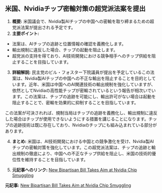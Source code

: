## 米国、Nvidiaチップ密輸対策の超党派法案を提出

1. **概要:** 米国議会で、Nvidia製AIチップの中国への密輸を取り締まるための超党派法案が提出される予定です。
2. **主要ポイント:**
 * 法案は、AIチップの追跡と位置情報の確認を義務化します。
 * 輸出規制に違反した場合、チップの起動を阻止します。
 * 超党派の支持を得ており、AI技術開発における競争相手へのチップ供給を阻止することを目指しています。
3. **詳細解説:**
 民主党のビル・フォスター下院議員が提出を予定しているこの法案は、Nvidia製AIチップの中国への不正な輸出を阻止することを目的としています。近年、米国は中国へのAI関連技術の輸出規制を強化していますが、依然としてNvidiaの高性能チップが密輸されているという報告が相次いでいます。この法案は、チップの追跡を可能にし、輸出許可がない場合は起動を阻止することで、密輸を効果的に抑制することを目指しています。

 この法案が可決されれば、規制当局はチップの追跡を義務化し、輸出規制に違反した場合はチップが使用できないようにする措置を講じることになります。チップの追跡技術は既に存在しており、Nvidiaのチップにも組み込まれている部分があります。

4. **まとめ:**
 米国は、AI技術開発における中国との競争激化を受け、Nvidia製AIチップの密輸対策を強化しています。この超党派法案は、チップの追跡と輸出規制の徹底により、中国への不正なチップ供給を阻止し、米国の技術的優位性を維持することを目指しています。

5. **元記事へのリンク:**
 [New Bipartisan Bill Takes Aim at Nvidia Chip Smuggling](ここに元記事のURLを記載)


**元記事:** [New Bipartisan Bill Takes Aim at Nvidia Chip Smuggling](https://tech.co/news/new-bipartisan-bill-takes-aim-at-nvidia-chip-smuggling)